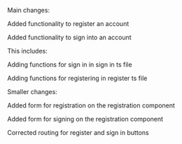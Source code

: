 Main changes:

Added functionality to register an account

Added functionality to sign into an account


This includes:

Adding functions for sign in in sign in ts file

Adding functions for registering in register ts file


Smaller changes:

Added form for registration on the registration component

Added form for signing on the registration component

Corrected routing for register and sign in buttons